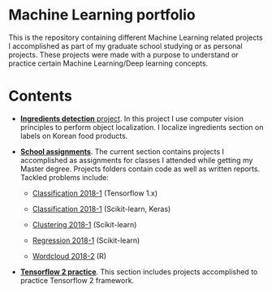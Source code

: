# Machine Learning portfolio
This is the repository containing different Machine Learning related projects I accomplished as part of my graduate school studying or as personal projects. These projects were made with a purpose to understand or practice certain Machine Learning/Deep learning concepts.

# Contents
- [**Ingredients detection** project](https://github.com/alenashilina/Portfolio/tree/Ingredients-CV-project/Ingredients%20detection). In this project I use computer vision principles to perform object localization. I localize ingredients section on labels on Korean food products.

- [**School assignments**](https://github.com/alenashilina/Portfolio/tree/Ingredients-CV-project/School%20assignments). The current section contains projects I accomplished as assignments for classes I attended while getting my Master degree. Projects folders contain code as well as written reports. Tackled problems include:

    * [Classification 2018-1](https://github.com/alenashilina/Portfolio/tree/Ingredients-CV-project/School%20assignments/Classification%202018-1%20TF) (Tensorflow 1.x)
 
    * [Classification 2018-1](https://github.com/alenashilina/Portfolio/tree/Ingredients-CV-project/School%20assignments/Classification%202018-1%20sklearn%20keras) (Scikit-learn, Keras)
    
    * [Clustering 2018-1](https://github.com/alenashilina/Portfolio/tree/Ingredients-CV-project/School%20assignments/Clustering%202018-1%20sklearn) (Scikit-learn)
    
    * [Regression 2018-1](https://github.com/alenashilina/Portfolio/tree/Ingredients-CV-project/School%20assignments/Regression%202018-1%20sklearn) (Scikit-learn)
    
    * [Wordcloud 2018-2](https://github.com/alenashilina/Portfolio/tree/Ingredients-CV-project/School%20assignments/Wordcloud%202018-2%20R) (R)

- [**Tensorflow 2 practice**](https://github.com/alenashilina/Portfolio/tree/Ingredients-CV-project/Tensorflow%202%20practice). This section includes projects accomplished to practice Tensorflow 2 framework.
